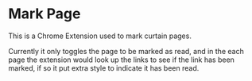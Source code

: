 Mark Page
=========

This is a Chrome Extension used to mark curtain pages.

Currently it only toggles the page to be marked as read, and in the each page 
the extension would look up the links to see if the link has been marked, if
so it put extra style to indicate it has been read.